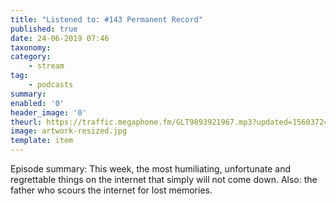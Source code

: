 ```yaml
---
title: "Listened to: #143 Permanent Record"
published: true
date: 24-06-2019 07:46
taxonomy:
category:
	- stream
tag:
	- podcasts
summary:
enabled: '0'
header_image: '0'
theurl: https://traffic.megaphone.fm/GLT9893921967.mp3?updated=1560372448
image: artwork-resized.jpg
template: item
---
```

 
Episode summary: This week, the most humiliating, unfortunate and regrettable things on the internet that simply will not come down. Also: the father who scours the internet for lost memories.
